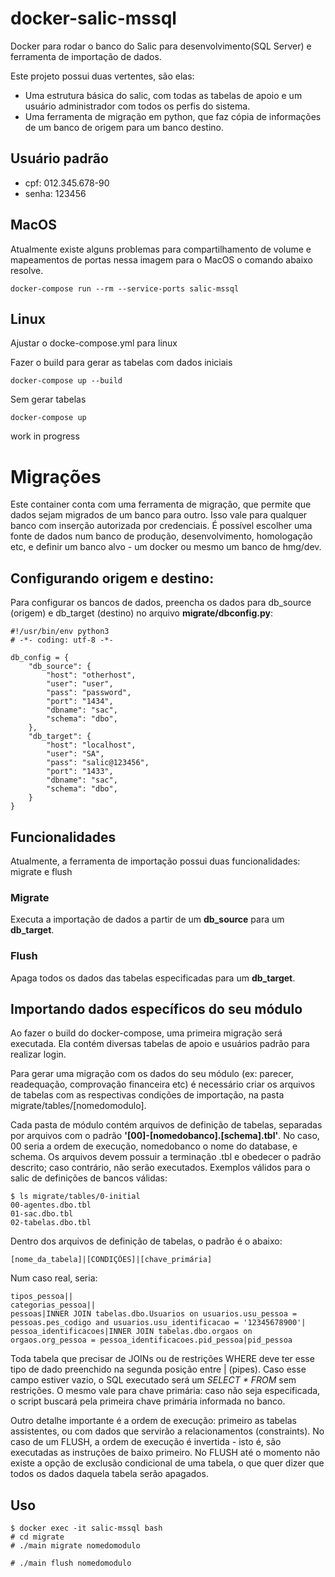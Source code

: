 # docker-salic-mssql
Docker para rodar o banco do Salic para desenvolvimento(SQL Server) e ferramenta de importação de dados.

Este projeto possui duas vertentes, são elas:
  - Uma estrutura básica do salic, com todas as tabelas de apoio e um usuário administrador com todos os perfis do sistema.
  - Uma ferramenta de migração em python, que faz cópia de informações de um banco de origem para um banco destino. 

## Usuário padrão
  - cpf: 012.345.678-90
  - senha: 123456

## MacOS
Atualmente existe alguns problemas para compartilhamento de volume e mapeamentos de portas nessa imagem para o MacOS o comando abaixo resolve.
```
docker-compose run --rm --service-ports salic-mssql
```
## Linux
Ajustar o docke-compose.yml para linux

Fazer o build para gerar as tabelas com dados iniciais
```
docker-compose up --build
```

Sem gerar tabelas
```
docker-compose up
```

work in progress 

# Migrações

Este container conta com uma ferramenta de migração, que permite que dados sejam migrados de um banco para outro. Isso vale para qualquer banco com inserção autorizada por credenciais. É possível escolher uma fonte de dados num banco de produção, desenvolvimento, homologação etc, e definir um banco alvo - um docker ou mesmo um banco de hmg/dev.

## Configurando origem e destino:

Para configurar os bancos de dados, preencha os dados para db_source (origem) e db_target (destino) no arquivo **migrate/dbconfig.py**:

```
#!/usr/bin/env python3
# -*- coding: utf-8 -*-

db_config = {
    "db_source": {
        "host": "otherhost",
        "user": "user",
        "pass": "password",
        "port": "1434",
        "dbname": "sac",
        "schema": "dbo",
    },
    "db_target": {
        "host": "localhost",
        "user": "SA",
        "pass": "salic@123456",
        "port": "1433",
        "dbname": "sac",
        "schema": "dbo",
    }
}
```

## Funcionalidades

Atualmente, a ferramenta de importação possui duas funcionalidades: migrate e flush

### Migrate

Executa a importação de dados a partir de um **db_source** para um **db_target**.

### Flush

Apaga todos os dados das tabelas especificadas para um **db_target**.

## Importando dados específicos do seu módulo

Ao fazer o build do docker-compose, uma primeira migração será executada. Ela contém diversas tabelas de apoio e usuários padrão para realizar login.

Para gerar uma migração com os dados do seu módulo (ex: parecer, readequação, comprovação financeira etc) é necessário criar os arquivos de tabelas com as respectivas condições de importação, na pasta migrate/tables/[nomedomodulo].

Cada pasta de módulo contém arquivos de definição de tabelas, separadas por arquivos com o padrão **'[00]-[nomedobanco].[schema].tbl'**. No caso, 00 seria a ordem de execução, nomedobanco o nome do database, e schema. Os arquivos devem possuir a terminação .tbl e obedecer o padrão descrito; caso contrário, não serão executados. Exemplos válidos para o salic de definições de bancos válidas:

```
$ ls migrate/tables/0-initial
00-agentes.dbo.tbl
01-sac.dbo.tbl
02-tabelas.dbo.tbl
```

Dentro dos arquivos de definição de tabelas, o padrão é o abaixo:
```
[nome_da_tabela]|[CONDIÇÕES]|[chave_primária]
```

Num caso real, seria:

```
tipos_pessoa||
categorias_pessoa||
pessoas|INNER JOIN tabelas.dbo.Usuarios on usuarios.usu_pessoa = pessoas.pes_codigo and usuarios.usu_identificacao = '12345678900'|
pessoa_identificacoes|INNER JOIN tabelas.dbo.orgaos on orgaos.org_pessoa = pessoa_identificacoes.pid_pessoa|pid_pessoa
```

Toda tabela que precisar de JOINs ou de restrições WHERE deve ter esse tipo de dado preenchido na segunda posição entre | (pipes). Caso esse campo estiver vazio, o SQL executado será um *SELECT * FROM* sem restrições. O mesmo vale para chave primária: caso não seja especificada, o script buscará pela primeira chave primária informada no banco.

Outro detalhe importante é a ordem de execução: primeiro as tabelas assistentes, ou com dados que servirão a relacionamentos (constraints). No caso de um FLUSH, a ordem de execução é invertida - isto é, são executadas as instruções de baixo primeiro. No FLUSH até o momento não existe a opção de exclusão condicional de uma tabela, o que quer dizer que todos os dados daquela tabela serão apagados.


## Uso 

```
$ docker exec -it salic-mssql bash
# cd migrate
# ./main migrate nomedomodulo

# ./main flush nomedomodulo
```
